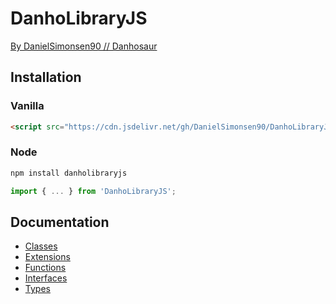 # DanhoLibraryJS

[By DanielSimonsen90 // Danhosaur](https://github.com/DanielSimonsen90)

## Installation

### Vanilla

```html
<script src="https://cdn.jsdelivr.net/gh/DanielSimonsen90/DanhoLibraryJS@latest/dist/index.js"></script>
```

### Node

```cmd
npm install danholibraryjs
```

```js
import { ... } from 'DanhoLibraryJS';
```

## Documentation

* [Classes](/docs/Classes.md)
* [Extensions](/docs/Extensions.md)
* [Functions](/docs/Functions.md)
* [Interfaces](/docs/Interfaces.md)
* [Types](/docs/Types.md)
